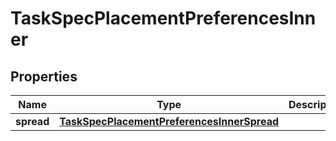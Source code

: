 # TaskSpecPlacementPreferencesInner

## Properties

| Name       | Type                                                                                      | Description | Notes      |
|------------|-------------------------------------------------------------------------------------------|-------------|------------|
| **spread** | [**TaskSpecPlacementPreferencesInnerSpread**](TaskSpecPlacementPreferencesInnerSpread.md) |             | [optional] |



